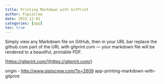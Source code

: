 ```yaml
---
title: Printing Markdown with GitPrint
author: PipisCrew
date: 2015-12-01
categories: [app]
toc: true
---
```


Simply view any Markdown file on GitHub, then in your URL bar replace the github.com part of the URL with gitprint.com — your markdown file will be rendered to a beautiful, printable PDF.

[https://gitprint.com/](https://gitprint.com/)

origin - http://www.pipiscrew.com/?p=2609 app-printing-markdown-with-gitprint